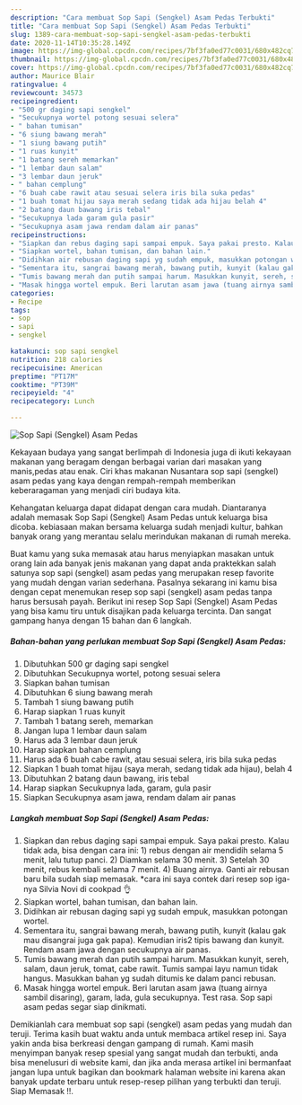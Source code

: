 ```yaml
---
description: "Cara membuat Sop Sapi (Sengkel) Asam Pedas Terbukti"
title: "Cara membuat Sop Sapi (Sengkel) Asam Pedas Terbukti"
slug: 1389-cara-membuat-sop-sapi-sengkel-asam-pedas-terbukti
date: 2020-11-14T10:35:28.149Z
image: https://img-global.cpcdn.com/recipes/7bf3fa0ed77c0031/680x482cq70/sop-sapi-sengkel-asam-pedas-foto-resep-utama.jpg
thumbnail: https://img-global.cpcdn.com/recipes/7bf3fa0ed77c0031/680x482cq70/sop-sapi-sengkel-asam-pedas-foto-resep-utama.jpg
cover: https://img-global.cpcdn.com/recipes/7bf3fa0ed77c0031/680x482cq70/sop-sapi-sengkel-asam-pedas-foto-resep-utama.jpg
author: Maurice Blair
ratingvalue: 4
reviewcount: 34573
recipeingredient:
- "500 gr daging sapi sengkel"
- "Secukupnya wortel potong sesuai selera"
- " bahan tumisan"
- "6 siung bawang merah"
- "1 siung bawang putih"
- "1 ruas kunyit"
- "1 batang sereh memarkan"
- "1 lembar daun salam"
- "3 lembar daun jeruk"
- " bahan cemplung"
- "6 buah cabe rawit atau sesuai selera iris bila suka pedas"
- "1 buah tomat hijau saya merah sedang tidak ada hijau belah 4"
- "2 batang daun bawang iris tebal"
- "Secukupnya lada garam gula pasir"
- "Secukupnya asam jawa rendam dalam air panas"
recipeinstructions:
- "Siapkan dan rebus daging sapi sampai empuk. Saya pakai presto. Kalau tidak ada, bisa dengan cara ini: 1) rebus dengan air mendidih selama 5 menit, lalu tutup panci. 2) Diamkan selama 30 menit. 3) Setelah 30 menit, rebus kembali selama 7 menit. 4) Buang airnya. Ganti air rebusan baru bila sudah siap memasak. *cara ini saya contek dari resep sop iga-nya Silvia Novi di cookpad 👌"
- "Siapkan wortel, bahan tumisan, dan bahan lain."
- "Didihkan air rebusan daging sapi yg sudah empuk, masukkan potongan wortel."
- "Sementara itu, sangrai bawang merah, bawang putih, kunyit (kalau gak mau disangrai juga gak papa). Kemudian iris2 tipis bawang dan kunyit. Rendam asam jawa dengan secukupnya air panas."
- "Tumis bawang merah dan putih sampai harum. Masukkan kunyit, sereh, salam, daun jeruk, tomat, cabe rawit. Tumis sampai layu namun tidak hangus. Masukkan bahan yg sudah ditumis ke dalam panci rebusan."
- "Masak hingga wortel empuk. Beri larutan asam jawa (tuang airnya sambil disaring), garam, lada, gula secukupnya. Test rasa. Sop sapi asam pedas segar siap dinikmati."
categories:
- Recipe
tags:
- sop
- sapi
- sengkel

katakunci: sop sapi sengkel 
nutrition: 218 calories
recipecuisine: American
preptime: "PT17M"
cooktime: "PT39M"
recipeyield: "4"
recipecategory: Lunch

---
```



![Sop Sapi (Sengkel) Asam Pedas](https://img-global.cpcdn.com/recipes/7bf3fa0ed77c0031/680x482cq70/sop-sapi-sengkel-asam-pedas-foto-resep-utama.jpg)

Kekayaan budaya yang sangat berlimpah di Indonesia juga di ikuti kekayaan makanan yang beragam dengan berbagai varian dari masakan yang manis,pedas atau enak. Ciri khas makanan Nusantara sop sapi (sengkel) asam pedas yang kaya dengan rempah-rempah memberikan keberaragaman yang menjadi ciri budaya kita.


Kehangatan keluarga dapat didapat dengan cara mudah. Diantaranya adalah memasak Sop Sapi (Sengkel) Asam Pedas untuk keluarga bisa dicoba. kebiasaan makan bersama keluarga sudah menjadi kultur, bahkan banyak orang yang merantau selalu merindukan makanan di rumah mereka.



Buat kamu yang suka memasak atau harus menyiapkan masakan untuk orang lain ada banyak jenis makanan yang dapat anda praktekkan salah satunya sop sapi (sengkel) asam pedas yang merupakan resep favorite yang mudah dengan varian sederhana. Pasalnya sekarang ini kamu bisa dengan cepat menemukan resep sop sapi (sengkel) asam pedas tanpa harus bersusah payah.
Berikut ini resep Sop Sapi (Sengkel) Asam Pedas yang bisa kamu tiru untuk disajikan pada keluarga tercinta. Dan sangat gampang hanya dengan 15 bahan dan 6 langkah.


<!--inarticleads1-->

##### Bahan-bahan yang perlukan membuat Sop Sapi (Sengkel) Asam Pedas:

1. Dibutuhkan 500 gr daging sapi sengkel
1. Dibutuhkan Secukupnya wortel, potong sesuai selera
1. Siapkan  bahan tumisan
1. Dibutuhkan 6 siung bawang merah
1. Tambah 1 siung bawang putih
1. Harap siapkan 1 ruas kunyit
1. Tambah 1 batang sereh, memarkan
1. Jangan lupa 1 lembar daun salam
1. Harus ada 3 lembar daun jeruk
1. Harap siapkan  bahan cemplung
1. Harus ada 6 buah cabe rawit, atau sesuai selera, iris bila suka pedas
1. Siapkan 1 buah tomat hijau (saya merah, sedang tidak ada hijau), belah 4
1. Dibutuhkan 2 batang daun bawang, iris tebal
1. Harap siapkan Secukupnya lada, garam, gula pasir
1. Siapkan Secukupnya asam jawa, rendam dalam air panas




<!--inarticleads2-->

##### Langkah membuat  Sop Sapi (Sengkel) Asam Pedas:

1. Siapkan dan rebus daging sapi sampai empuk. Saya pakai presto. Kalau tidak ada, bisa dengan cara ini: 1) rebus dengan air mendidih selama 5 menit, lalu tutup panci. 2) Diamkan selama 30 menit. 3) Setelah 30 menit, rebus kembali selama 7 menit. 4) Buang airnya. Ganti air rebusan baru bila sudah siap memasak. *cara ini saya contek dari resep sop iga-nya Silvia Novi di cookpad 👌
1. Siapkan wortel, bahan tumisan, dan bahan lain.
1. Didihkan air rebusan daging sapi yg sudah empuk, masukkan potongan wortel.
1. Sementara itu, sangrai bawang merah, bawang putih, kunyit (kalau gak mau disangrai juga gak papa). Kemudian iris2 tipis bawang dan kunyit. Rendam asam jawa dengan secukupnya air panas.
1. Tumis bawang merah dan putih sampai harum. Masukkan kunyit, sereh, salam, daun jeruk, tomat, cabe rawit. Tumis sampai layu namun tidak hangus. Masukkan bahan yg sudah ditumis ke dalam panci rebusan.
1. Masak hingga wortel empuk. Beri larutan asam jawa (tuang airnya sambil disaring), garam, lada, gula secukupnya. Test rasa. Sop sapi asam pedas segar siap dinikmati.




Demikianlah cara membuat sop sapi (sengkel) asam pedas yang mudah dan teruji. Terima kasih buat waktu anda untuk membaca artikel resep ini. Saya yakin anda bisa berkreasi dengan gampang di rumah. Kami masih menyimpan banyak resep spesial yang sangat mudah dan terbukti, anda bisa menelusuri di website kami, dan jika anda merasa artikel ini bermanfaat jangan lupa untuk bagikan dan bookmark halaman website ini karena akan banyak update terbaru untuk resep-resep pilihan yang terbukti dan teruji. Siap Memasak !!. 

